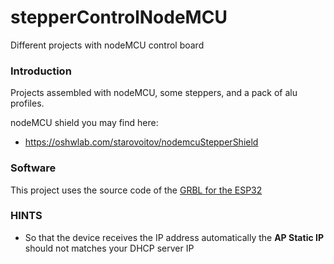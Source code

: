 # stepperControlNodeMCU
Different projects with nodeMCU control board

### Introduction
Projects assembled with nodeMCU, some steppers, and a pack of alu profiles.

nodeMCU shield you may find here:
* https://oshwlab.com/starovoitov/nodemcuStepperShield

### Software
This project uses the source code of the [GRBL for the ESP32](https://github.com/bdring/Grbl_Esp32)

### HINTS
* So that the device receives the IP address automatically the **AP Static IP** should not matches your DHCP server IP
